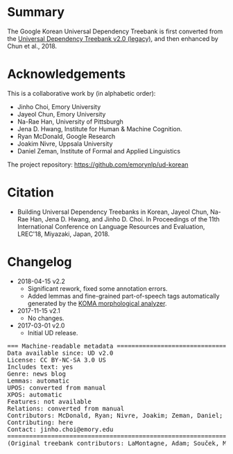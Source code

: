 # Summary

The Google Korean Universal Dependency Treebank is first converted from the [Universal
Dependency Treebank v2.0 (legacy)](https://github.com/ryanmcd/uni-dep-tb), and then enhanced by Chun et al., 2018.


# Acknowledgements

This is a collaborative work by (in alphabetic order):

* Jinho Choi, Emory University
* Jayeol Chun, Emory University
* Na-Rae Han, University of Pittsburgh
* Jena D. Hwang, Institute for Human & Machine Cognition.
* Ryan McDonald, Google Research
* Joakim Nivre, Uppsala University
* Daniel Zeman, Institute of Formal and Applied Linguistics

The project repository: https://github.com/emorynlp/ud-korean

# Citation

* Building Universal Dependency Treebanks in Korean, Jayeol Chun, Na-Rae Han, Jena D. Hwang, and Jinho D. Choi. In Proceedings of the 11th International Conference on Language Resources and Evaluation, LREC'18, Miyazaki, Japan, 2018.


# Changelog

* 2018-04-15 v2.2
  * Significant rework, fixed some annotation errors.
  * Added lemmas and fine-grained part-of-speech tags automatically generated by the [KOMA morphological analyzer](http://www.aclweb.org/anthology/I05-2034).
* 2017-11-15 v2.1
  * No changes.
* 2017-03-01 v2.0
  * Initial UD release.


<pre>
=== Machine-readable metadata =================================================
Data available since: UD v2.0
License: CC BY-NC-SA 3.0 US
Includes text: yes
Genre: news blog
Lemmas: automatic
UPOS: converted from manual
XPOS: automatic
Features: not available
Relations: converted from manual
Contributors: McDonald, Ryan; Nivre, Joakim; Zeman, Daniel; Choi, Jinho; Han, Na-Rae; Hwang, Jena; Chun, Jayeol
Contributing: here
Contact: jinho.choi@emory.edu
===============================================================================
(Original treebank contributors: LaMontagne, Adam; Souček, Milan; Järvinen, Timo; Radici, Alessandra)
</pre>
